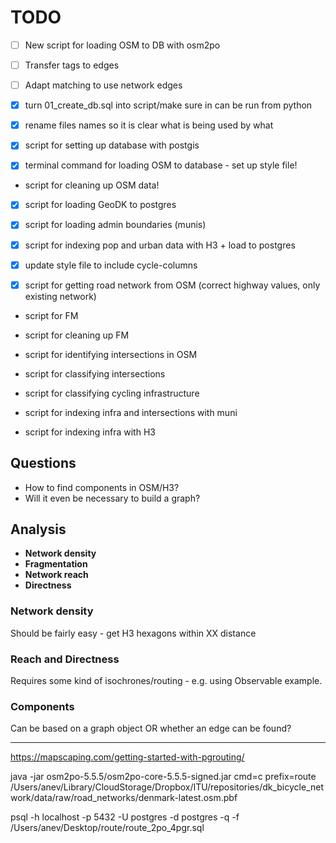 # TODO

- [ ] New script for loading OSM to DB with osm2po
- [ ] Transfer tags to edges
- [ ] Adapt matching to use network edges
- [X] turn 01_create_db.sql into script/make sure in can be run from python
- [X] rename files names so it is clear what is being used by what

- [X] script for setting up database with postgis
- [X] terminal command for loading OSM to database - set up style file!
- script for cleaning up OSM data!
- [X] script for loading GeoDK to postgres
- [X] script for loading admin boundaries (munis)
- [X] script for indexing pop and urban data with H3 + load to postgres

- [X] update style file to include cycle-columns
- [X] script for getting road network from OSM (correct highway values, only existing network)

- script for FM
- script for cleaning up FM

- script for identifying intersections in OSM

- script for classifying intersections
- script for classifying cycling infrastructure
- script for indexing infra and intersections with muni

- script for indexing infra with H3

## Questions

- How to find components in OSM/H3?
- Will it even be necessary to build a graph?

## Analysis

- **Network density**
- **Fragmentation**  
- **Network reach**
- **Directness**

### Network density

Should be fairly easy - get H3 hexagons within XX distance

### Reach and Directness

Requires some kind of isochrones/routing - e.g. using Observable example.

### Components

Can be based on a graph object OR whether an edge can be found?



*****

https://mapscaping.com/getting-started-with-pgrouting/

java -jar osm2po-5.5.5/osm2po-core-5.5.5-signed.jar cmd=c prefix=route /Users/anev/Library/CloudStorage/Dropbox/ITU/repositories/dk_bicycle_network/data/raw/road_networks/denmark-latest.osm.pbf

<!-- java -Xmx512m -jar osm2po-core-5.5.5-signed.jar cmd=c prefix=lisbon /mnt/c/osm2pgsql_guide/Lisbon.pbf -->


psql -h localhost -p 5432 -U postgres -d postgres -q -f /Users/anev/Desktop/route/route_2po_4pgr.sql